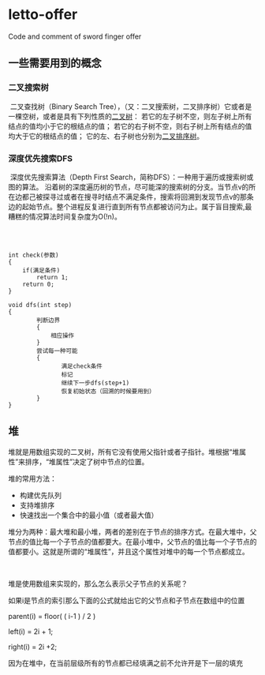 # letto-offer
Code and comment of sword finger offer

## 一些需要用到的概念

### 二叉搜索树

​		二叉查找树（Binary Search Tree），（又：二叉搜索树，二叉排序树）它或者是一棵空树，或者是具有下列性质的[二叉树](https://baike.baidu.com/item/二叉树/1602879)： 若它的左子树不空，则左子树上所有结点的值均小于它的根结点的值； 若它的右子树不空，则右子树上所有结点的值均大于它的根结点的值； 它的左、右子树也分别为[二叉排序树](https://baike.baidu.com/item/二叉排序树/10905079)。

### 深度优先搜索DFS

​	深度优先搜索算法（Depth First Search，简称DFS）：一种用于遍历或搜索树或图的算法。 沿着树的深度遍历树的节点，尽可能深的搜索树的分支。当节点v的所在边都己被探寻过或者在搜寻时结点不满足条件，搜索将回溯到发现节点v的那条边的起始节点。整个进程反复进行直到所有节点都被访问为止。属于盲目搜索,最糟糕的情况算法时间复杂度为O(!n)。

​	

```

int check(参数)
{
    if(满足条件)
        return 1;
    return 0;
}
 
void dfs(int step)
{
        判断边界
        {
            相应操作
        }
        尝试每一种可能
        {
               满足check条件
               标记
               继续下一步dfs(step+1)
               恢复初始状态（回溯的时候要用到）
        }
}   
```



## 堆

​	堆就是用数组实现的二叉树，所有它没有使用父指针或者子指针。堆根据“堆属性”来排序，“堆属性”决定了树中节点的位置。

堆的常用方法：

- 构建优先队列
- 支持堆排序
- 快速找出一个集合中的最小值（或者最大值）



​	堆分为两种：最大堆和最小堆，两者的差别在于节点的排序方式。在最大堆中，父节点的值比每一个子节点的值都要大。在最小堆中，父节点的值比每一个子节点的值都要小。这就是所谓的“堆属性”，并且这个属性对堆中的每一个节点都成立。

​	

堆是使用数组来实现的，那么怎么表示父子节点的关系呢？

如果i是节点的索引那么下面的公式就给出它的父节点和子节点在数组中的位置

parent(i) = floor( ( i-1 ) / 2 )

left(i) = 2i + 1;

right(i) = 2i +2;

因为在堆中，在当前层级所有的节点都已经填满之前不允许开是下一层的填充